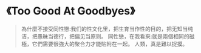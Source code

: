 # 《Too Good At Goodbyes》

>為什麼不接受同性戀:我们的性文化里，把生育当作性的目的，把无知当纯洁，把愚昧当德行，把偏见当原则。
>同性戀，在我看來:就是兩個相同的磁極，它們需要很強大的聚合力才能貼附在一起。
>人類，真是難以捉摸。
